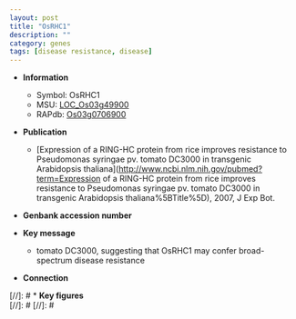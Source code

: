 ```yaml
---
layout: post
title: "OsRHC1"
description: ""
category: genes
tags: [disease resistance, disease]
---
```


* **Information**  
    + Symbol: OsRHC1  
    + MSU: [LOC_Os03g49900](http://rice.plantbiology.msu.edu/cgi-bin/ORF_infopage.cgi?orf=LOC_Os03g49900)  
    + RAPdb: [Os03g0706900](http://rapdb.dna.affrc.go.jp/viewer/gbrowse_details/irgsp1?name=Os03g0706900)  

* **Publication**  
    + [Expression of a RING-HC protein from rice improves resistance to Pseudomonas syringae pv. tomato DC3000 in transgenic Arabidopsis thaliana](http://www.ncbi.nlm.nih.gov/pubmed?term=Expression of a RING-HC protein from rice improves resistance to Pseudomonas syringae pv. tomato DC3000 in transgenic Arabidopsis thaliana%5BTitle%5D), 2007, J Exp Bot.

* **Genbank accession number**  

* **Key message**  
    + tomato DC3000, suggesting that OsRHC1 may confer broad-spectrum disease resistance

* **Connection**  

[//]: # * **Key figures**  
[//]: # 
[//]: # 
